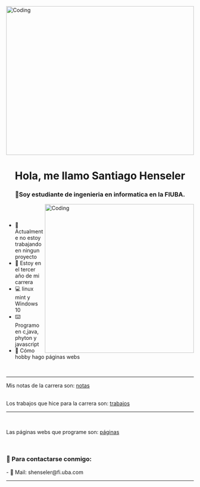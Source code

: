 <img align="center" alt="Coding" width="100%" height="400" src="https://media.giphy.com/media/eCqFYAVjjDksg/giphy.gif">

<h1 align="center">Hola, me llamo Santiago Henseler</h1>
<h3 align="center">📝Soy estudiante de ingenieria en informatica en la FIUBA.</h3>

<img align="right" alt="Coding" width="400" src="https://gotoclient.com/wp-content/uploads/2019/10/marketing-gif-2-1.gif">

<br />
<br />


- 💼 Actualmente no estoy trabajando en ningun proyecto
- 📝 Estoy en el tercer año de mi carrera
- 💻 linux mint y Windows 10
- ⌨️ Programo en c,java, phyton y javascript
- 🔌 Cómo hobby hago páginas webs 

<br/>
<hr/>

Mis notas de la carrera son: [notas](https://docs.google.com/spreadsheets/d/1bN4MPfwpkYLNvE_QgxWl0_l3uuxe1Knw/edit?usp=drivesdk&ouid=107057273326789953692&rtpof=true&sd=true)
<br/>
<br/>

Los trabajos que hice para la carrera son: [trabajos](https://github.com/stars/Santiago-Henseler/lists/fiuba)

<hr/>
<br/>

Las páginas webs que programe son: [páginas](https://github.com/stars/Santiago-Henseler/lists/paginas)

<br />
<h3 align="left">💬 Para contactarse conmigo:</h3>
- 📧 Mail: shenseler@fi.uba.com
<p align="left">
</p>
<hr />


